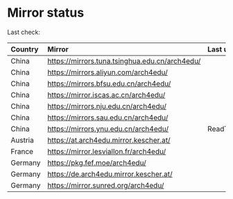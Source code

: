 <script src="./time.js"></script>
# Mirror status
Last check: <script type="text/javascript">localize(1689607260.1939926);</script>

|Country|Mirror|Last update|
|:------|:-----|:----------|
|China|https://mirrors.tuna.tsinghua.edu.cn/arch4edu/|<script type="text/javascript">localize(1689575652);</script>|
|China|https://mirrors.aliyun.com/arch4edu/|<script type="text/javascript">localize(1689489199);</script>|
|China|https://mirrors.bfsu.edu.cn/arch4edu/|<script type="text/javascript">localize(1689532769);</script>|
|China|https://mirror.iscas.ac.cn/arch4edu/|<script type="text/javascript">localize(1689575652);</script>|
|China|https://mirrors.nju.edu.cn/arch4edu/|<script type="text/javascript">localize(1689532769);</script>|
|China|https://mirrors.sau.edu.cn/arch4edu/|<script type="text/javascript">localize(1689575652);</script>|
|China|https://mirrors.ynu.edu.cn/arch4edu/|ReadTimeout|
|Austria|https://at.arch4edu.mirror.kescher.at/|<script type="text/javascript">localize(1689575652);</script>|
|France|https://mirror.lesviallon.fr/arch4edu/|<script type="text/javascript">localize(1689402753);</script>|
|Germany|https://pkg.fef.moe/arch4edu/|<script type="text/javascript">localize(1689575652);</script>|
|Germany|https://de.arch4edu.mirror.kescher.at/|<script type="text/javascript">localize(1689575652);</script>|
|Germany|https://mirror.sunred.org/arch4edu/|<script type="text/javascript">localize(1689575652);</script>|

<script src="./tablefilter/tablefilter.js"></script>
<script src="./table.js"></script>